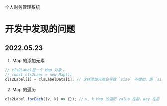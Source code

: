 个人财务管理系统

# 开发中发现的问题

## 2022.05.23

1. Map 的添加元素

```js
// cls2Label是一个 Map 对象；
// const cls2Lael = new Map();
cls2Label[i] = clsLabelData[i]; // 这样添加元素会导致 `size` 不增加，即 `size=0`，进而导致无法遍历此 map 得到键值对。
```

2. Map 的遍历

```js
cls2Label.forEach((v, k) => {}); // v, k Map 的遍历 value 在前，key 在后
```
